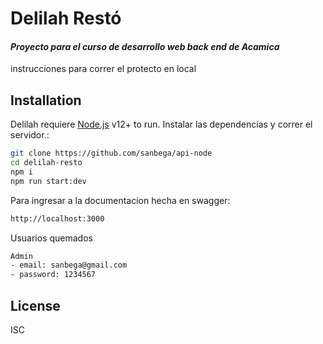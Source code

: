# Delilah Restó
#### _Proyecto para el curso de desarrollo web back end de Acamica_
instrucciones para correr el protecto en local 
## Installation
Delilah requiere [Node.js](https://nodejs.org/) v12+ to run.
Instalar las dependencias y correr el servidor.:
```sh
git clone https://github.com/sanbega/api-node
cd delilah-resto
npm i
npm run start:dev
```
Para ingresar a la documentacion hecha en swagger: 
```sh
http://localhost:3000
```
Usuarios quemados 
```sh
Admin
- email: sanbega@gmail.com
- password: 1234567

```
## License
ISC